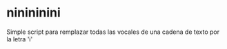 # ninininini
Simple script para remplazar todas las vocales de una cadena de texto por la letra 'i'
